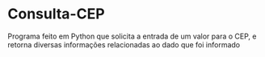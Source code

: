 # Consulta-CEP
Programa feito em Python que solicita a entrada de um valor para o CEP, e retorna diversas informações relacionadas ao dado que foi informado
